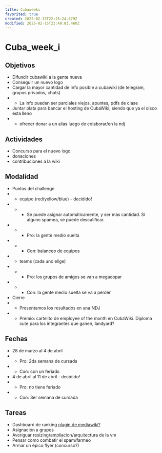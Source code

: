 ```yaml
---
title: Cubaweeki
favorited: true
created: 2025-02-15T22:25:24.679Z
modified: 2025-02-15T23:40:03.460Z
---
```


# Cuba_week_i

## Objetivos
+ Difundir cubawiki a la gente nueva
+ Conseguir un nuevo logo
+ Cargar la mayor cantidad de info posible a cubawiki (de telegram, grupos privados, chats)
+ + La info pueden ser parciales viejos, apuntes, pdfs de clase
+ Juntar plata para bancar el hosting de CubaWiki, siendo que ya el disco esta lleno
+ + ofrecer donar a un alias luego de colaborar/en la ndj

## Actividades
+ Concurso para el nuevo logo
+ donaciones
+ contribuciones a la wiki

## Modalidad
+ Puntos del challenge
+ + equipo (red/yellow/blue) - decidido!
+ + + Se puede asignar automáticamente, y ser más cantidad. Si alguno spamea, se puede descalificar.
+ + + Pro: la gente medio suelta
+ + + Con: balanceo de equipos
+ + teams (cada uno elige)
+ + + Pro: los grupos de amigos se van a megacopar
+ + + Con: la gente medio suelta se va a perder
+ Cierre
+ + Presentamos los resultados en una NDJ
+ + Premio: cartelito de employee of the month en CubaWiki. Diploma cute para los integrantes que ganen, landyard?

## Fechas
+ 28 de marzo al 4 de abril
+	+ Pro: 2da semana de cursada
+	+ Con: con un feriado
+ 4 de abril al 11 de abril - decidido!
+ + Pro: no tiene feriado
+	+ Con: 3er semana de cursada

## Tareas
+ Dashboard de ranking [plugin de mediawiki?](https://www.mediawiki.org/wiki/Extension:Dashboards)
+ Asignación a grupos
+ Averiguar resizing/ampliacion/arquitectura de la vm
+ Pensar como combatir el spam/farmeo
+ Armar un épico flyer (concurso?)


